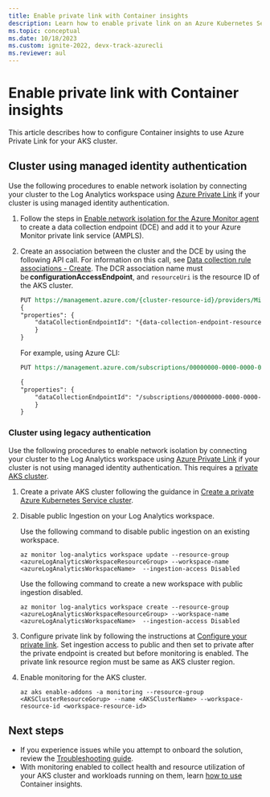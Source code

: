 ```yaml
---
title: Enable private link with Container insights
description: Learn how to enable private link on an Azure Kubernetes Service (AKS) cluster.
ms.topic: conceptual
ms.date: 10/18/2023
ms.custom: ignite-2022, devx-track-azurecli
ms.reviewer: aul
---
```


# Enable private link with Container insights
This article describes how to configure Container insights to use Azure Private Link for your AKS cluster.


## Cluster using managed identity authentication
Use the following procedures to enable network isolation by connecting your cluster to the Log Analytics workspace using [Azure Private Link](../logs/private-link-security.md) if your cluster is using managed identity authentication.

1. Follow the steps in [Enable network isolation for the Azure Monitor agent](../agents/azure-monitor-agent-data-collection-endpoint.md#enable-network-isolation-for-azure-monitor-agent) to create a data collection endpoint (DCE) and add it to your Azure Monitor private link service (AMPLS).

1. Create an association between the cluster and the DCE by using the following API call. For information on this call, see [Data collection rule associations - Create](/rest/api/monitor/data-collection-rule-associations/create). The DCR association name must be **configurationAccessEndpoint**, and `resourceUri` is the resource ID of the AKS cluster.

    ```rest
    PUT https://management.azure.com/{cluster-resource-id}/providers/Microsoft.Insights/dataCollectionRuleAssociations/configurationAccessEndpoint?api-version=2021-04-01
    {
    "properties": {
        "dataCollectionEndpointId": "{data-collection-endpoint-resource-id}"
        }
    }
    ```

    For example, using Azure CLI:

    ```rest
    PUT https://management.azure.com/subscriptions/00000000-0000-0000-0000-000000000000/resourceGroups/myResourceGroup/providers/Microsoft.ContainerService/managedClusters/my-aks-cluster/providers/Microsoft.Insights/dataCollectionRuleAssociations/configurationAccessEndpoint?api-version=2021-04-01

    {
    "properties": {
        "dataCollectionEndpointId": "/subscriptions/00000000-0000-0000-0000-000000000000/resourceGroups/myResourceGroup/providers/Microsoft.Insights/dataCollectionEndpoints/myDataCollectionEndpoint"
        }
    }
    ```


### Cluster using legacy authentication
Use the following procedures to enable network isolation by connecting your cluster to the Log Analytics workspace using [Azure Private Link](../logs/private-link-security.md) if your cluster is not using managed identity authentication. This requires a [private AKS cluster](../../aks/private-clusters.md).

1. Create a private AKS cluster following the guidance in [Create a private Azure Kubernetes Service cluster](../../aks/private-clusters.md).

2. Disable public Ingestion on your Log Analytics workspace. 

    Use the following command to disable public ingestion on an existing workspace.

    ```cli
    az monitor log-analytics workspace update --resource-group <azureLogAnalyticsWorkspaceResourceGroup> --workspace-name <azureLogAnalyticsWorkspaceName>  --ingestion-access Disabled
    ```

    Use the following command to create a new workspace with public ingestion disabled.

    ```cli
    az monitor log-analytics workspace create --resource-group <azureLogAnalyticsWorkspaceResourceGroup> --workspace-name <azureLogAnalyticsWorkspaceName>  --ingestion-access Disabled
    ```

3. Configure private link by following the instructions at [Configure your private link](../logs/private-link-configure.md). Set ingestion access to public and then set to private after the private endpoint is created but before monitoring is enabled. The private link resource region must be same as AKS cluster region. 

4. Enable monitoring for the AKS cluster.

    ```cli
    az aks enable-addons -a monitoring --resource-group <AKSClusterResourceGorup> --name <AKSClusterName> --workspace-resource-id <workspace-resource-id>
    ```

## Next steps

* If you experience issues while you attempt to onboard the solution, review the [Troubleshooting guide](container-insights-troubleshoot.md).
* With monitoring enabled to collect health and resource utilization of your AKS cluster and workloads running on them, learn [how to use](container-insights-analyze.md) Container insights.

